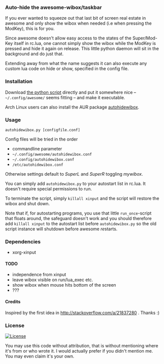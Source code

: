 ### Auto-hide the awesome-wibox/taskbar
If you ever wanted to squeeze out that last bit of screen real estate in awesome and only show the wibox when needed (i.e when pressing the ModKey), this is for you.

Since awesome doesn't allow easy access to the states of the Super/Mod-Key itself in rc.lua, one cannot simply show the wibox while the ModKey is pressed and hide it again on release.
This little python daemon will sit in the background and do just that.

Extending away from what the name suggests it can also execute any custom lua code on hide or show, specified in the config file.

### Installation
Download [the python script](https://raw.githubusercontent.com/grandchild/autohidewibox/master/autohidewibox.py) directly and put it somewhere nice – `~/.config/awesome/` seems fitting – and make it executable.

Arch Linux users can also install the AUR package [autohidewibox](https://aur.archlinux.org/packages/autohidewibox/).

### Usage
```
autohidewibox.py [configfile.conf]
```
Config files will be tried in the order
 * commandline parameter
 * `~/.config/awesome/autohidewibox.conf`
 * `~/.config/autohidewibox.conf`
 * `/etc/autohidewibox.conf`

Otherwise settings default to *SuperL* and *SuperR* toggling *mywibox*.

You can simply add `autohidewibox.py` to your autostart list in rc.lua. It doesn't require special permissions to run.

To terminate the script, simply `killall xinput` and the script will restore the wibox and shut down.

Note that if, for autostarting programs, you use that little `run_once`-script that floats around, the safeguard doesn't work and you should therefore add `killall xinput` to the autostart list before `autohidewibox.py` so the old script instance will shutdown before awesome *re*starts.

### Dependencies
 * xorg-xinput

#### TODO
 * independence from xinput
 * leave wibox visible on run/lua_exec etc.
 * show wibox when mouse hits bottom of the screen
 * ???

#### Credits
Inspired by the first idea in http://stackoverflow.com/a/21837280 . Thanks :)

### License

[![License](https://img.shields.io/github/license/grandchild/autohidewibox.svg)](https://creativecommons.org/publicdomain/zero/1.0/)

You may use this code without attribution, that is without mentioning where it's from or
who wrote it. I would actually prefer if you didn't mention me. You may even claim it's
your own.

